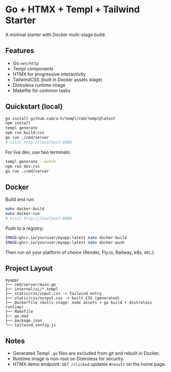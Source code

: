 # Go + HTMX + Templ + Tailwind Starter

A minimal starter with Docker multi-stage build.

## Features
- Go `net/http`
- Templ components
- HTMX for progressive interactivity
- TailwindCSS (built in Docker assets stage)
- Distroless runtime image
- Makefile for common tasks

## Quickstart (local)
```bash
go install github.com/a-h/templ/cmd/templ@latest
npm install
templ generate
npm run build:css
go run ./cmd/server
# visit http://localhost:8080
```

For live dev, use two terminals:
```bash
templ generate --watch
npm run dev:css
go run ./cmd/server
```

## Docker
Build and run:
```bash
make docker-build
make docker-run
# visit http://localhost:8080
```

Push to a registry:
```bash
IMAGE=ghcr.io/youruser/myapp:latest make docker-build
IMAGE=ghcr.io/youruser/myapp:latest make docker-push
```

Then run on your platform of choice (Render, Fly.io, Railway, k8s, etc.).

## Project Layout
```
myapp/
├── cmd/server/main.go
├── internal/ui/*.templ
├── static/css/input.css -> Tailwind entry
├── static/css/output.css -> built CSS (generated)
├── Dockerfile (multi-stage: node assets + go build + distroless runtime)
├── Makefile
├── go.mod
├── package.json
└── tailwind.config.js
```

## Notes
- Generated Templ `.go` files are excluded from git and rebuilt in Docker.
- Runtime image is non-root on Distroless for security.
- HTMX demo endpoint: `GET /clicked` updates `#result` on the home page.
